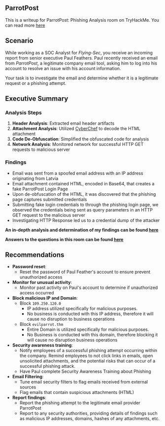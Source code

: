 ## ParrotPost
This is a writeup for ParrotPost: Phishing Analysis room on TryHackMe. You can read more [here](https://tryhackme.com/r/room/parrotpost)
## Scenario
While working as a SOC Analyst for _Flying-Sec_, you receive an incoming report from senior executive Paul Feathers. Paul recently received an email from _ParrotPost_, a legitimate company email tool, asking him to log into his account to resolve an issue with his account information.

Your task is to investigate the email and determine whether it is a legitimate request or a phishing attempt. 
## Executive Summary
### Analysis Steps

1. **Header Analysis**: Extracted email header artifacts
2. **Attachment Analysis**: Utilized [CyberChef](https://gchq.github.io/CyberChef/) to decode the HTML attachment
3. **Code De-Obfuscation**: Simplified the obfuscated code for analysis
4. **Network Analysis**: Monitored network for successful HTTP GET requests to malicious server
### Findings

- Email was sent from a spoofed email address with an IP address originating from Latvia
- Email attachment contained HTML, encoded in Base64, that creates a fake ParrotPost Login Page
- Upon de-obfuscation of the HTML, it was discovered that the phishing page captures submitted credentials
- Submitting fake login credentials to through the phishing login page, we observed the credentials being sent as query parameters in an HTTP GET request to the malicious server
- Investigating HTTP Response led us to a credential dump of the attacker

**An in-depth analysis and determination of my findings can be found [here](https://github.com/fyceu/ParrotPost-Phishing-Analysis/blob/main/Analysis.md)**

**Answers to the questions in this room can be found [here](https://github.com/fyceu/ParrotPost-Phishing-Analysis/blob/main/Analysis.md#questions)**
## Recommendations
- **Password reset**:
	- Reset the password of Paul Feather's account to ensure prevent unauthorized access
- **Monitor for unusual activity**:
	- Monitor past activity on Paul's account to determine if unauthorized access occurred
- **Block malicious IP and Domain**:
	- Block ```109.250.120.0```
		- IP address utilized specifically for malicious purposes.
		- No business is conducted with this IP address, therefore it will cause no disruption to business operations
	- Block ```evilparrot.thm```
		- Entire Domain is utilized specifically for malicious purposes. 
		- No Business is conducted with this domain, therefore blocking it will cause no disruption business operations
- **Security awareness training**:
	- Notify employees of a successful phishing attempt occurring within the company. Remind employees to not click links in emails, open unsolicited attachments, and the potential risks that can occur of a successful phishing attack.
	- Have Paul complete Security Awareness Training about Phishing
- **Email Filtering**:
	- Tune email security filters to flag emails received from external sources
	- Flag emails that contain suspicious attachments (HTML)
- **Report findings**: 
	- Report the phishing attempt to the legitimate email provider ParrotPost
	- Report to any security authorities, providing details of findings such as malicious IP addresses, domains, hashes of any attachments, etc. 

